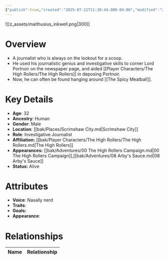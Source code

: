 ```yaml
---
{"publish":true,"created":"2025-07-21T11:30:44.000-04:00","modified":"2025-10-17T10:19:19.901-04:00","cssclasses":""}
---
```


![[z_assets/malthusius_inkwell.png|300]]

# Overview
- A journalist who is always on the lookout for a scoop.
- He used his journalistic genius and investigative skills to corner Lord Portnoir on the newspaper page, and aided [[Player Characters/The High Rollers/The High Rollers]] in deposing Portnoir.
- Now, he can often be found hanging around [[The Spicy Meatball]].

# Key Details
- **Age**: 32
- **Ancestry**: Human
- **Gender**: Male
- **Location**: [[bak/Places/Scrimshaw City.md\|Scrimshaw City]]
- **Role**: Investigative Journalist
- **Affiliation:** [[bak/Player Characters/The High Rollers/The High Rollers.md\|The High Rollers]]
- **Appearances:** [[bak/Adventures/00 The High Rollers Campaign.md\|00 The High Rollers Campaign]],[[bak/Adventures/08 Arby's Sauce.md\|08 Arby's Sauce]]
- **Status:** Alive

# Attributes
- **Voice**: Nasally nerd
- **Traits**: 
- **Goals:** 
- **Appearance**: 

# Relationships

| Name  | Relationship |
| ----- | ------------ |
